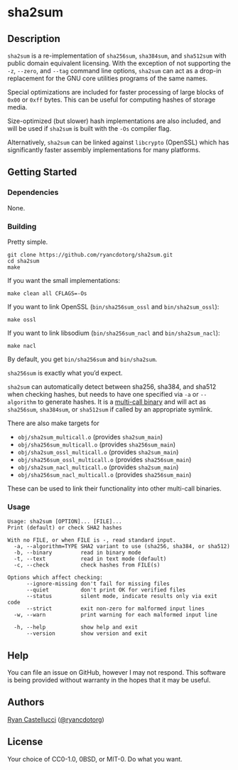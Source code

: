 # sha2sum

## Description

`sha2sum` is a re-implementation of `sha256sum`, `sha384sum`, and `sha512sum`
with public domain equivalent licensing. With the exception of not supporting
the `-z`, `--zero`, and `--tag` command line options, `sha2sum` can act as
a drop-in replacement for the GNU core utilities programs of the same names.

Special optimizations are included for faster processing of large blocks of
`0x00` or `0xff` bytes. This can be useful for computing hashes of storage
media.

Size-optimized (but slower) hash implementations are also included, and will
be used if `sha2sum` is built with the `-Os` compiler flag.

Alternatively, `sha2sum` can be linked against `libcrypto` (OpenSSL) which has
significantly faster assembly implementations for many platforms.

## Getting Started

### Dependencies

None.

### Building

Pretty simple.

```
git clone https://github.com/ryancdotorg/sha2sum.git
cd sha2sum
make
```

If you want the small implementations:

```
make clean all CFLAGS=-Os
```

If you want to link OpenSSL (`bin/sha256sum_ossl` and `bin/sha2sum_ossl`):

```
make ossl
```

If you want to link libsodium (`bin/sha256sum_nacl` and `bin/sha2sum_nacl`):

```
make nacl
```

By default, you get `bin/sha256sum` and `bin/sha2sum`.

`sha256sum` is exactly what you’d expect.

`sha2sum` can automatically detect between sha256, sha384, and sha512 when
checking hashes, but needs to have one specified via `-a` or `--algorithm` to
generate hashes. It is a [multi-call binary](https://www.redbooks.ibm.com/abstracts/tips0092.html)
and will act as `sha256sum`, `sha384sum`, or `sha512sum` if called by an
appropriate symlink.

There are also make targets for

* `obj/sha2sum_multicall.o` (provides `sha2sum_main`)
* `obj/sha256sum_multicall.o` (provides `sha256sum_main`)
* `obj/sha2sum_ossl_multicall.o` (provides `sha2sum_main`)
* `obj/sha256sum_ossl_multicall.o` (provides `sha256sum_main`)
* `obj/sha2sum_nacl_multicall.o` (provides `sha2sum_main`)
* `obj/sha256sum_nacl_multicall.o` (provides `sha256sum_main`)

These can be used to link their functionality into other multi-call binaries.

### Usage

```
Usage: sha2sum [OPTION]... [FILE]...
Print (default) or check SHA2 hashes

With no FILE, or when FILE is -, read standard input.
  -a, --algorithm=TYPE SHA2 variant to use (sha256, sha384, or sha512)
  -b, --binary         read in binary mode
  -t, --text           read in text mode (default)
  -c, --check          check hashes from FILE(s)

Options which affect checking:
      --ignore-missing don't fail for missing files
      --quiet          don't print OK for verified files
      --status         silent mode, indicate results only via exit code
      --strict         exit non-zero for malformed input lines
  -w, --warn           print warning for each malformed input line

  -h, --help           show help and exit
      --version        show version and exit
```

## Help

You can file an issue on GitHub, however I may not respond. This software is
being provided without warranty in the hopes that it may be useful.

## Authors

[Ryan Castellucci](https://rya.nc/about.html)
([@ryancdotorg](https://github.com/ryancdotorg))

## License

Your choice of CC0-1.0, 0BSD, or MIT-0. Do what you want.
